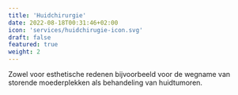 ```yaml
---
title: 'Huidchirurgie'
date: 2022-08-18T00:31:46+02:00
icon: 'services/huidchirugie-icon.svg'
draft: false
featured: true
weight: 2
---
```


Zowel voor esthetische redenen bijvoorbeeld voor de wegname van storende moederplekken als behandeling van huidtumoren.
